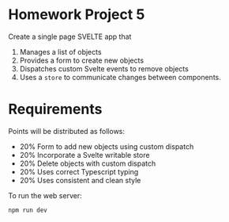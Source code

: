# Homework Project 5

Create a single page SVELTE app that

1. Manages a list of objects
2. Provides a form to create new objects
3. Dispatches custom Svelte events to remove objects
4. Uses a `store` to communicate changes between components.

# Requirements

Points will be distributed as follows:

- 20% Form to add new objects using custom dispatch
- 20% Incorporate a Svelte writable store
- 20% Delete objects with custom dispatch
- 20% Uses correct Typescript typing
- 20% Uses consistent and clean style

To run the web server:

    npm run dev
  

